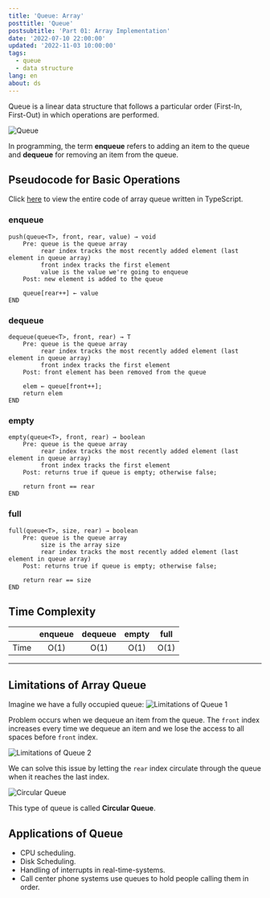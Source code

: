 ```yaml
---
title: 'Queue: Array'
posttitle: 'Queue'
postsubtitle: 'Part 01: Array Implementation'
date: '2022-07-10 22:00:00'
updated: '2022-11-03 10:00:00'
tags:
  - queue
  - data structure
lang: en
about: ds
---
```


Queue is a linear data structure that follows a particular order (First-In, First-Out) in which operations are performed.

![Queue](/images/posts/what-is-a-queue/queue.svg)

In programming, the term **enqueue** refers to adding an item to the queue and **dequeue** for removing an item from the queue.

## Pseudocode for Basic Operations

Click [here](https://github.com/rolemadelen/typescript-algorithms/blob/main/src/data-structures/queue-array/QueueArray.ts) to view the entire code of array queue written in TypeScript.

### enqueue

```text
push(queue<T>, front, rear, value) → void
    Pre: queue is the queue array
         rear index tracks the most recently added element (last element in queue array)
         front index tracks the first element
         value is the value we're going to enqueue
    Post: new element is added to the queue

    queue[rear++] ← value
END
```

### dequeue

```text
dequeue(queue<T>, front, rear) → T
    Pre: queue is the queue array
         rear index tracks the most recently added element (last element in queue array)
         front index tracks the first element
    Post: front element has been removed from the queue

    elem ← queue[front++];
    return elem
END
```

### empty

```text
empty(queue<T>, front, rear) → boolean
    Pre: queue is the queue array
         rear index tracks the most recently added element (last element in queue array)
         front index tracks the first element
    Post: returns true if queue is empty; otherwise false;

    return front == rear
END
```

### full

```text
full(queue<T>, size, rear) → boolean
    Pre: queue is the queue array
         size is the array size
         rear index tracks the most recently added element (last element in queue array)
    Post: returns true if queue is empty; otherwise false;

    return rear == size
END
```

## Time Complexity

|      | enqueue | dequeue | empty | full |
| :--: | :-----: | :-----: | :---: | :--: |
| Time |  O(1)   |  O(1)   | O(1)  | O(1) |

---

## Limitations of Array Queue

Imagine we have a fully occupied queue:
![Limitations of Queue 1](/images/posts/what-is-a-queue/queue2.svg)

Problem occurs when we dequeue an item from the queue. The `front` index increases every time we dequeue an item and we lose the access to all spaces before `front` index.

![Limitations of Queue 2](/images/posts/what-is-a-queue/queue3.svg)

We can solve this issue by letting the `rear` index circulate through the queue when it reaches the last index.

![Circular Queue](/images/posts/what-is-a-queue/circular-queue.svg)

This type of queue is called **Circular Queue**.

## Applications of Queue

- CPU scheduling.
- Disk Scheduling.
- Handling of interrupts in real-time-systems.
- Call center phone systems use queues to hold people calling them in order.
